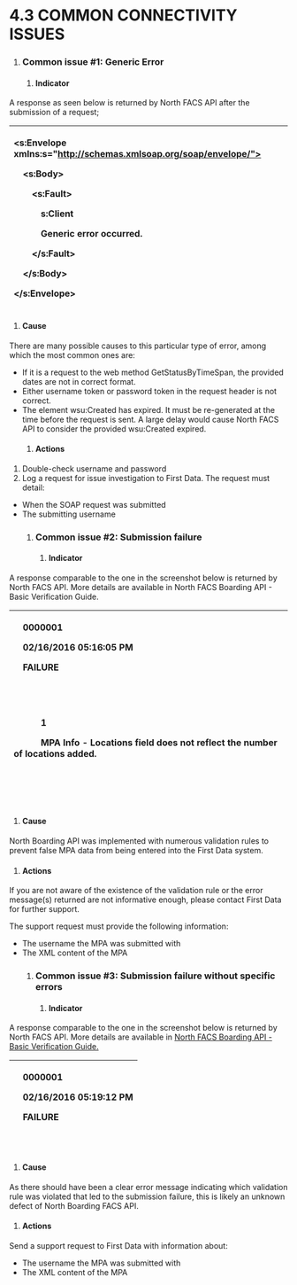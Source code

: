 # **4.3 COMMON CONNECTIVITY ISSUES**

   1. ### **Common issue #1: Generic Error**
      1. #### **Indicator**
A response as seen below is returned by North FACS API after the submission of a request;

|<p><s:Envelope xmlns:s="http://schemas.xmlsoap.org/soap/envelope/"></p><p>`  `<s:Body></p><p>`    `<s:Fault></p><p>`      `<faultcode>s:Client</faultcode></p><p>`      `<faultstring xml:lang="en-US">Generic error occurred.</faultstring></p><p>`    `</s:Fault></p><p>`  `</s:Body></p><p></s:Envelope></p>|
| :- |
1. #### **Cause**
There are many possible causes to this particular type of error, among which the most common ones are:

- If it is a request to the web method GetStatusByTimeSpan, the provided dates are not in correct format.
- Either username token or password token in the request header is not correct.
- The element wsu:Created has expired. It must be re-generated at the time before the request is sent. A large delay would cause North FACS API to consider the provided wsu:Created expired. 
  1. #### **Actions**
1. Double-check username and password
1. Log a request for issue investigation to First Data. The request must detail:
- When the SOAP request was submitted
- The submitting username
  1. ### **Common issue #2: Submission failure**
     1. #### **Indicator**
A response comparable to the one in the screenshot below is returned by North FACS API. More details are available in North FACS Boarding API - Basic Verification Guide. 

|<p><SubmitMPAResult xmlns:xsd="http://www.w3.org/2001/XMLSchema" xmlns:xsi="http://www.w3.org/2001/XMLSchema-instance"></p><p>`  `<ExternalRefId xmlns="http://tempuri.org/">0000001</ExternalRefId></p><p>`  `<Timestamp xmlns="http://tempuri.org/">02/16/2016 05:16:05 PM</Timestamp></p><p>`  `<Status xmlns="http://tempuri.org/">FAILURE</Status></p><p>`  `<Errors xmlns="http://tempuri.org/"></p><p>`    `<MerchantError></p><p>`      `<ErrorId>1</ErrorId></p><p>`      `<ErrorDescription>MPA Info - Locations field does not reflect the number of locations added.</ErrorDescription></p><p>`    `</MerchantError></p><p>`  `</Errors></p><p></SubmitMPAResult></p>|
| :- |
1. #### **Cause**
North Boarding  API was implemented with numerous validation rules to prevent false MPA data from being entered into the First Data system. 
1. #### **Actions**
If you are not aware of the existence of the validation rule or the error message(s) returned are not informative enough, please contact First Data for further support.

The support request must provide the following information:

- The username the MPA was submitted with
- The XML content of the MPA
  1. ### **Common issue #3: Submission failure without specific errors** 
     1. #### **Indicator**
A response comparable to the one in the screenshot below is returned by North FACS API. More details are available in [North FACS Boarding API - Basic Verification Guide.](#_Basic_Verification_Guides) 

|<p><SubmitMPAResult xmlns:xsd="http://www.w3.org/2001/XMLSchema" xmlns:xsi="http://www.w3.org/2001/XMLSchema-instance"></p><p>`  `<ExternalRefId xmlns="http://tempuri.org/">0000001</ExternalRefId></p><p>`  `<Timestamp xmlns="http://tempuri.org/">02/16/2016 05:19:12 PM</Timestamp></p><p>`  `<Status xmlns="http://tempuri.org/">FAILURE</Status></p><p>`  `<Errors xmlns="http://tempuri.org/" /></p><p></SubmitMPAResult></p>|
| :- |
1. #### **Cause**
As there should have been a clear error message indicating which validation rule was violated that led to the submission failure, this is likely an unknown defect of North Boarding FACS API. 
1. #### **Actions**
Send a support request to First Data with information about:

- The username the MPA was submitted with
- The XML content of the MPA
